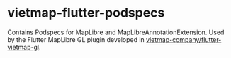 # vietmap-flutter-podspecs
Contains Podspecs for MapLibre and MapLibreAnnotationExtension. Used by the Flutter MapLibre GL plugin developed in [vietmap-company/flutter-vietmap-gl](https://github.com/vietmap-company/flutter-vietmap-gl).
